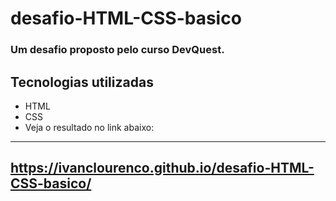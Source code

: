 # desafio-HTML-CSS-basico
### Um desafio proposto pelo curso DevQuest.
## Tecnologias utilizadas 
- HTML
- CSS
- Veja o resultado no link abaixo:
---
https://ivanclourenco.github.io/desafio-HTML-CSS-basico/
---

